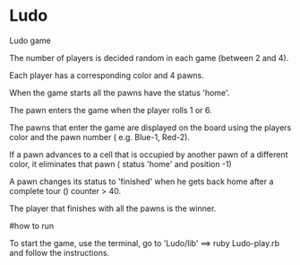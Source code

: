 # Ludo

Ludo game

  The number of players is decided random in each game (between 2 and 4).

  Each player has a corresponding color and 4 pawns.

  When the game starts all the pawns have the status 'home'.

  The pawn enters the game when the player rolls 1 or 6.

  The pawns that enter the game are displayed on the board using the players color and the pawn number ( e.g. Blue-1, Red-2).

  If a pawn advances to a cell that is occupied by another pawn of a different color, it eliminates that pawn ( status 'home' and position -1)

  A pawn changes its status to 'finished' when he gets back home after a complete tour ()  counter > 40.

  The player that finishes with all the pawns is the winner.



#how to run


  To start the game, use the terminal, go to 'Ludo/lib'  ==> ruby Ludo-play.rb and follow the instructions.

